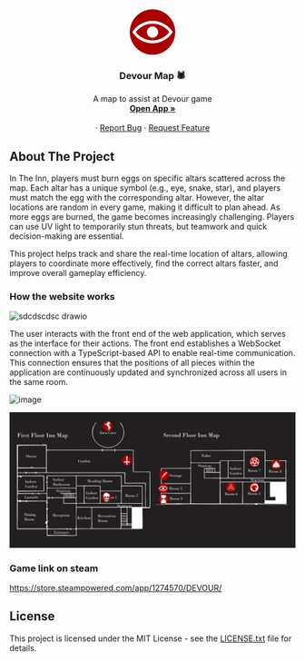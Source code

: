 


<div align="center">
  <a href="">
    <img src="./images/olho.png" alt="Logo" width="80" height="80">
  </a>


  <h3 align="center">Devour Map 🕷️</h3>

  <p align="center">
    A map to assist at Devour game
    <br />
    <a href="https://devour.brunoav.tech/"><strong>Open App  »</strong></a>
    <br />
    <br />
      &middot;
      <a href="https://github.com/BrunoVollin/devour-map/issues">Report Bug</a>
      &middot;
      <a href="https://github.com/BrunoVollin/devour-map/issues">Request Feature</a>
  </p>
</div>

## About The Project

In The Inn, players must burn eggs on specific altars scattered across the map. Each altar has a unique symbol (e.g., eye, snake, star), and players must match the egg with the corresponding altar. However, the altar locations are random in every game, making it difficult to plan ahead. As more eggs are burned, the game becomes increasingly challenging. Players can use UV light to temporarily stun threats, but teamwork and quick decision-making are essential.

This project helps track and share the real-time location of altars, allowing players to coordinate more effectively, find the correct altars faster, and improve overall gameplay efficiency.

### How the website works

![sdcdscdsc drawio](https://github.com/user-attachments/assets/c058240a-34b0-43c0-a964-706f7552c04a)

The user interacts with the front end of the web application, which serves as the interface for their actions. The front end establishes a WebSocket connection with a TypeScript-based API to enable real-time communication. This connection ensures that the positions of all pieces within the application are continuously updated and synchronized across all users in the same room.

![image](https://github.com/user-attachments/assets/bcecef67-0cee-4636-84a9-3216588ecb3a)

<img src="images/readme_img.jpg"/>


### Game link on steam

https://store.steampowered.com/app/1274570/DEVOUR/

## License

This project is licensed under the MIT License - see the [LICENSE.txt](LICENSE.txt) file for details.
